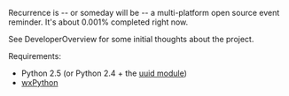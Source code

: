 Recurrence is -- or someday will be -- a multi-platform open source event reminder.  It's about 0.001% completed right now.

See DeveloperOverview for some initial thoughts about the project.

Requirements:
  * Python 2.5 (or Python 2.4 + the [uuid module](http://zesty.ca/python/uuid.py))
  * [wxPython](http://www.wxpython.org)